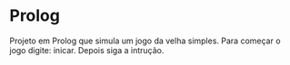 # Prolog
Projeto em Prolog que simula um jogo da velha simples.
Para começar o jogo digite: inicar. Depois siga a intrução.
